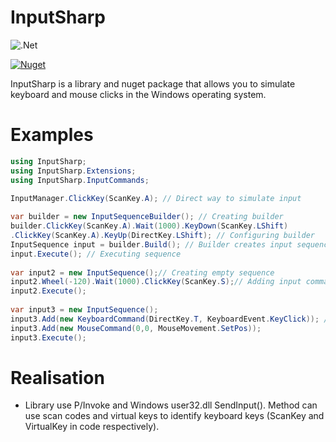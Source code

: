 # InputSharp
![.Net](https://img.shields.io/badge/.NET-5C2D91?style=for-the-badge&logo=.net&logoColor=white)

[![Nuget](https://img.shields.io/nuget/v/KMInput?label=NuGet&style=plastic)]()

InputSharp is a library and nuget package that allows you to simulate keyboard and mouse clicks in the Windows operating system.

# Examples
```csharp
using InputSharp;
using InputSharp.Extensions;
using InputSharp.InputCommands;

InputManager.ClickKey(ScanKey.A); // Direct way to simulate input
 
var builder = new InputSequenceBuilder(); // Creating builder
builder.ClickKey(ScanKey.A).Wait(1000).KeyDown(ScanKey.LShift)
.ClickKey(ScanKey.A).KeyUp(DirectKey.LShift); // Configuring builder
InputSequence input = builder.Build(); // Builder creates input sequence
input.Execute(); // Executing sequence
 
var input2 = new InputSequence();// Creating empty sequence
input2.Wheel(-120).Wait(1000).ClickKey(ScanKey.S);// Adding input commands (requires InputSharp.Extensions)
input2.Execute();
 
var input3 = new InputSequence();
input3.Add(new KeyboardCommand(DirectKey.T, KeyboardEvent.KeyClick)); // Adding input commands in sequence (requires InputSharp.InputCommands)
input3.Add(new MouseCommand(0,0, MouseMovement.SetPos));
input3.Execute();
```
# Realisation
- Library use P/Invoke and Windows user32.dll SendInput(). Method can use scan codes and virtual keys to identify keyboard keys (ScanKey and VirtualKey in code respectively).
